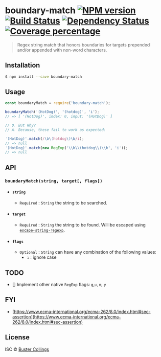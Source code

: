 # boundary-match [![NPM version][npm-image]][npm-url] [![Build Status][travis-image]][travis-url] [![Dependency Status][daviddm-image]][daviddm-url] [![Coverage percentage][coveralls-image]][coveralls-url]

> Regex string match that honors boundaries for targets prepended and/or appended with non-word characters.

## Installation

```sh
$ npm install --save boundary-match
```

## Usage

```js
const boundaryMatch = require('boundary-match');

boundaryMatch('(HotDog)', '(hotdog)', 'i');
// => [ '(HotDog)', index: 0, input: '(HotDog)' ]

// Q. But Why?
// A. Because, these fail to work as expected:

'(HotDog)'.match(/\b\(hotdog\)\b/i);
// => null
'(HotDog)'.match(new RegExp('\\b\\(hotdog\\)\\b', 'i'));
// => null
```

## API

### `boundaryMatch(string, target[, flags])`

* #### `string`
  * `Required` : `String` the string to be searched.
* #### `target`
  * `Required` : `String` the string to be found. Will be escaped using [`escape-string-regexp`](https://github.com/sindresorhus/escape-string-regexp).
* #### `flags`
  * `Optional` : `String` can have any combination of the following values:
    * `i` : ignore case

## TODO

* [] Implement other native `RegExp` flags: `g`,`u`, `m`, `y`

## FYI

* [https://www.ecma-international.org/ecma-262/8.0/index.html#sec-assertion](https://www.ecma-international.org/ecma-262/8.0/index.html#sec-assertion)

## License

ISC © [Buster Collings](https://about.me/buster)

[npm-image]: https://badge.fury.io/js/boundary-match.svg
[npm-url]: https://npmjs.org/package/boundary-match
[travis-image]: https://travis-ci.org/busterc/boundary-match.svg?branch=master
[travis-url]: https://travis-ci.org/busterc/boundary-match
[daviddm-image]: https://david-dm.org/busterc/boundary-match.svg?theme=shields.io
[daviddm-url]: https://david-dm.org/busterc/boundary-match
[coveralls-image]: https://coveralls.io/repos/busterc/boundary-match/badge.svg
[coveralls-url]: https://coveralls.io/r/busterc/boundary-match
